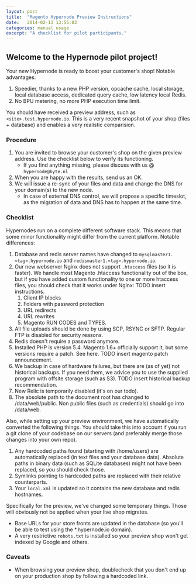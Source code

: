 ```yaml
---
layout: post
title:  "Magento Hypernode Preview Instructions"
date:   2014-02-13 13:55:03
categories: manual usage 
excerpt: "A checklist for pilot participants."
---
```

## Welcome to the Hypernode pilot project!

Your new Hypernode is ready to boost your customer's shop! Notable advantages:

1. Speedier, thanks to a new PHP version, opcache cache, local storage, local database access, dedicated query cache, low latency local Redis.
1. No BPU metering, no more PHP execution time limit.

You should have received a preview address, such as 
`<site>.test.hypernode.io`. This is a very recent snapshot of your 
shop (files + database) and enables a very realistic comparision.

### Procedure

1. You are invited to browse your customer's shop on the given preview address. Use the checklist below to verify its functioning. 
    * If you find anything missing, please discuss with us @ `hypernode@byte.nl` 
1. When you are happy with the results, send us an OK.
1. We will issue a re-sync of your files and data and change the DNS for your domain(s) to the new node.
    * In case of external DNS control, we will propose a specific timeslot, as the migration of data and DNS has to happen at the same time.

### Checklist

Hypernodes run on a complete different software stack. This means that some minor functionality might differ from the current platform. Notable differences:

1. Database and redis server names have changed to `mysqlmaster1.<tag>.hypernode.io` and `redismaster1.<tag>.hypernode.io`.
1. Our new webserver Nginx does not support `.htaccess` files (so it is faster). We handle most Magento .htaccess functionality out of the box, but if you have added custom functionality to one or more htaccess files, you should check that it works under Nginx: TODO insert instructions.
    1. Client IP blocks
    1. Folders with password protection
    1. URL redirects
    1. URL rewrites
    1. Magento RUN CODES and TYPES.
1. All file uploads should be done by using SCP, RSYNC or SFTP. Regular FTP is disabled for security reasons.
1. Redis doesn't require a password anymore.
1. Installed PHP is version 5.4. Magento 1.6+ officially support it, but some versions require a patch. See here. TODO insert magento patch announcement.
1. We backup in case of hardware failures, but there are (as of yet) not historical backups. If you need them, we advice you to use the supplied program with offsite storage (such as S3). TODO insert historical backup recommendation.
1. New Relic is temporarily disabled (it's on our todo).
1. The absolute path to the document root has changed to /data/web/public. Non public files (such as credentials) should go into /data/web.

Also, while setting up your preview environment, we have automatically converted the following things. You should take this into account if you run a git clone of your codebase on our servers (and preferably merge those changes into your own repo). 

1. Any hardcoded paths found (starting with /home/users) are automatically replaced (in text files and your database data). Absolute paths in binary data (such as SQLite databases) might not have been replaced, so you should check those.
1. Symlinks pointing to hardcoded paths are replaced with their relative counterparts.
1. Your `local.xml` is updated so it contains the new database and redis hostnames.

Specifically for the preview, we've changed some temporary things. Those will obviously not be applied when your live shop migrates.
* Base URLs for your store fronts are updated in the database (so you'll be able to test using the *.hypernode.io domain). 
* A very restrictive `robots.txt` is installed so your preview shop won't get indexed by Google and others. 

### Caveats

* When browsing your preview shop, doublecheck that you don't end up on your production shop by following a hardcoded link. 
